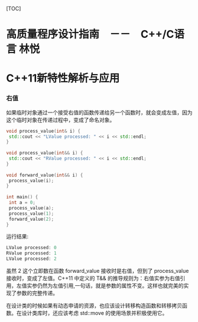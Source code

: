 [TOC]

# 高质量程序设计指南　－－　C++/C语言 林悦



# C++11新特性解析与应用



### 右值

如果临时对象通过一个接受右值的函数传递给另一个函数时，就会变成左值，因为这个临时对象在传递过程中，变成了命名对象。

```cpp
void process_value(int& i) { 
 std::cout << "LValue processed: " << i << std::endl; 
} 
 
void process_value(int&& i) { 
 std::cout << "RValue processed: " << i << std::endl; 
} 
 
void forward_value(int&& i) { 
 process_value(i); 
} 
 
int main() { 
 int a = 0; 
 process_value(a); 
 process_value(1); 
 forward_value(2); 
}
```

运行结果:

```cpp
LValue processed: 0 
RValue processed: 1 
LValue processed: 2
```

虽然 2 这个立即数在函数 forward_value 接收时是右值，但到了 process_value 接收时，变成了左值。C++11 中定义的 T&& 的推导规则为：右值实参为右值引用，左值实参仍然为左值引用,一句话，就是参数的属性不变。这样也就完美的实现了参数的完整传递。

在设计类的时候如果有动态申请的资源，也应该设计转移构造函数和转移拷贝函数。在设计类库时，还应该考虑 std::move 的使用场景并积极使用它。